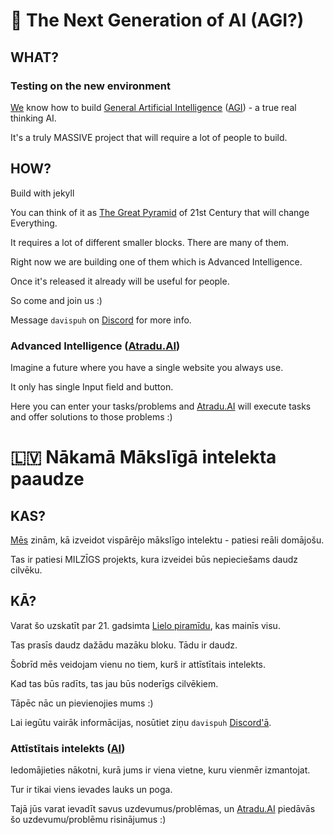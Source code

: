 # 🤖 The Next Generation of AI (AGI?)

## WHAT?

### Testing on the new environment
[We](https://Atradu.AI) know how to build [General Artificial Intelligence](https://en.wikipedia.org/wiki/Artificial_general_intelligence) ([AGI](https://en.wikipedia.org/wiki/Artificial_general_intelligence)) - a true real thinking AI.

It's a truly MASSIVE project that will require a lot of people to build.

## HOW?

Build with jekyll

You can think of it as [The Great Pyramid](https://en.wikipedia.org/wiki/Great_Pyramid_of_Giza) of 21st Century that will change Everything.

It requires a lot of different smaller blocks. There are many of them.

Right now we are building one of them which is Advanced Intelligence.

Once it's released it already will be useful for people.

So come and join us :)

Message `davispuh` on [Discord](https://discord.com/) for more info.

### Advanced Intelligence ([Atradu.AI](https://Atradu.AI))

Imagine a future where you have a single website you always use.

It only has single Input field and button.

Here you can enter your tasks/problems and [Atradu.AI](https://Atradu.AI) will execute tasks and offer solutions to those problems :)

# 🇱🇻 Nākamā Mākslīgā intelekta paaudze

## KAS?

[Mēs](https://Atradu.AI) zinām, kā izveidot vispārējo mākslīgo intelektu - patiesi reāli domājošu.

Tas ir patiesi MILZĪGS projekts, kura izveidei būs nepieciešams daudz cilvēku.

## KĀ?

Varat šo uzskatīt par 21. gadsimta [Lielo piramīdu](https://lv.wikipedia.org/wiki/Heopsa_piram%C4%ABda), kas mainīs visu.

Tas prasīs daudz dažādu mazāku bloku. Tādu ir daudz.

Šobrīd mēs veidojam vienu no tiem, kurš ir attīstītais intelekts.

Kad tas būs radīts, tas jau būs noderīgs cilvēkiem.

Tāpēc nāc un pievienojies mums :)

Lai iegūtu vairāk informācijas, nosūtiet ziņu `davispuh` [Discord'ā](https://discord.com/).

### Attīstītais intelekts ([AI](https://Atradu.AI))

Iedomājieties nākotni, kurā jums ir viena vietne, kuru vienmēr izmantojat.

Tur ir tikai viens ievades lauks un poga.

Tajā jūs varat ievadīt savus uzdevumus/problēmas, un [Atradu.AI](https://Atradu.AI) piedāvās šo uzdevumu/problēmu risinājumus :)
